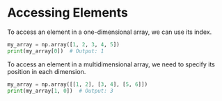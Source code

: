 # Accessing Elements

To access an element in a one-dimensional array, we can use its index.
```python
my_array = np.array([1, 2, 3, 4, 5])
print(my_array[0])  # Output: 1
```
To access an element in a multidimensional array, we need to specify its position in each dimension.
```python
my_array = np.array([[1, 2], [3, 4], [5, 6]])
print(my_array[1, 0])  # Output: 3
```